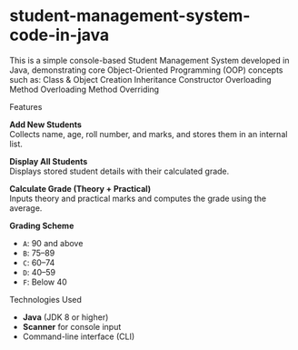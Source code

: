 # student-management-system-code-in-java
This is a simple console-based Student Management System developed in Java, demonstrating core Object-Oriented Programming (OOP) concepts such as: 
Class &amp;
Object Creation
Inheritance
Constructor Overloading
Method Overloading
Method Overriding

Features

 **Add New Students**  
Collects name, age, roll number, and marks, and stores them in an internal list.

 **Display All Students**  
Displays stored student details with their calculated grade.

 **Calculate Grade (Theory + Practical)**  
Inputs theory and practical marks and computes the grade using the average.

 **Grading Scheme**
- `A`: 90 and above  
- `B`: 75–89  
- `C`: 60–74  
- `D`: 40–59  
- `F`: Below 40

Technologies Used

- **Java** (JDK 8 or higher)
- **Scanner** for console input
- Command-line interface (CLI)
